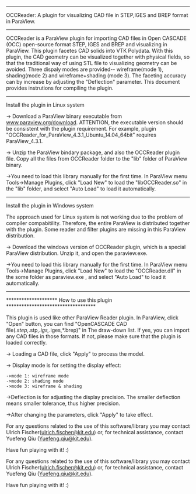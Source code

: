 *******************************************************************************
OCCReader:
A plugin for visualizing CAD file in STEP,IGES and BREP format in ParaView.
*******************************************************************************

OCCReader is a ParaView plugin for importing CAD files in Open CASCADE (OCC)
open-source format STEP, IGES and BREP and visualizing in ParaView. This plugin
facetes CAD solids into VTK Polydata. With this plugin, the CAD geometry can be
visualized together with physical fields, so that the traditional way of using
STL file to visualizing geometry can be avoided. Three dispaly modes are
provided-- wireframe(mode 1), shading(mode 2) and wireframe+shading (mode 3).
The faceting accuracy can by increase by adjusting the "Deflection" parameter.
This document provides instrutions for compiling the plugin.


*******************************************************************************
Install the plugin in Linux system

-> Download a ParaView binary executable from www.paraview.org/download.
ATTENTION, the executable version should be consistent with the plugin
requirement. For example, plugin
"OCCReader_for_ParaView_4.3.1_Ubuntu_14.04_64bit" requires ParaView_4.3.1.

-> Unzip the ParaView bindary package, and also the OCCReader plugin file. Copy
all the files from OCCReader folder to the "lib" folder of ParaView binary. 

->You need to load this library manually for the first time. In ParaView menu
Tools->Manage Plugins, click "Load New" to load the "libOCCReader.so" in the
"lib" folder, and select "Auto Load" to load it automatically.


*******************************************************************************
Install the plugin in Windows system

 The approach used for Linux system is not workingdue to the problem of
 compiler compabitility. Therefore, the entire ParaView is distributed together
 with the plugin. Some reader and filter plugins are missing in this ParaView
 distribution.

-> Download the windows version of OCCReader plugin, which is a special ParaView
distribution. Unzip it, and open the paraview.exe.

->You need to load this library manually for the first time. In ParaView menu
Tools->Manage Plugins, click "Load New" to load the "OCCReader.dll" in the some
folder as paraview.exe , and select "Auto Load" to load it automatically.

********************************************************************************
********************  How to use this plugin ***********************************

This plugin is used like other ParaView Reader plugin. In ParaView, click "Open" 
button, you can find "OpenCASCADE CAD file(*.step,*.stp,*.igs,*.iges,*.brep)" in 
The draw-down list. If yes, you can import any CAD files in those formats. If not,
please make sure that the plugin is loaded correctly. 

-> Loading a CAD file, click "Apply" to process the model. 

-> Display mode is for setting the display effect:

	->mode 1: wireframe mode
	->mode 2: shading mode
	->mode 3: wireframe & shading

->Deflection is for adjusting the display precision. The smaller deflection means 
  smaller tolerance, thus higher precision. 

->After changing the parameters, click "Apply" to take effect. 



For any questions related to the use of this software/library you may contact
Ulrich Fischer(ulrich.fischer@kit.edu) or, for technical assistance, contact
Yuefeng Qiu (Yuefeng.qiu@kit.edu).
   
Have fun playing with it!   :)
   






















For any questions related to the use of this software/library you may contact
Ulrich Fischer(ulrich.fischer@kit.edu) or, for technical assistance, contact
Yuefeng Qiu (Yuefeng.qiu@kit.edu).

Have fun playing with it! :)


